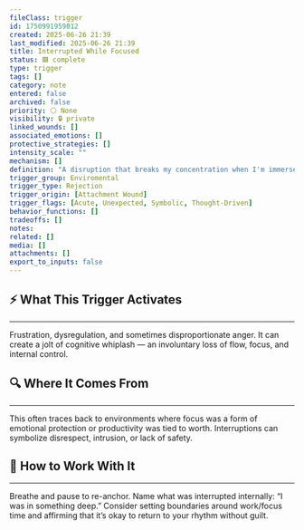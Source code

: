 ```yaml
---
fileClass: trigger
id: 1750991959012
created: 2025-06-26 21:39
last_modified: 2025-06-26 21:39
title: Interrupted While Focused
status: 🟩 complete
type: trigger
tags: []
category: note
entered: false
archived: false
priority: ⚪ None
visibility: 🔒 private
linked_wounds: []
associated_emotions: []
protective_strategies: []
intensity_scale: ""
mechanism: []
definition: "A disruption that breaks my concentration when I'm immersed in a task, leading to frustration, disorientation, and sometimes resentment or emotional shutdown."
trigger_group: Enviromental
trigger_type: Rejection
trigger_origin: [Attachment Wound]
trigger_flags: [Acute, Unexpected, Symbolic, Thought-Driven]
behavior_functions: []
tradeoffs: []
notes: 
related: []
media: []
attachments: []
export_to_inputs: false
---
```


## ⚡ What This Trigger Activates
---
Frustration, dysregulation, and sometimes disproportionate anger. It can create a jolt of cognitive whiplash — an involuntary loss of flow, focus, and internal control.

## 🔍 Where It Comes From
---
This often traces back to environments where focus was a form of emotional protection or productivity was tied to worth. Interruptions can symbolize disrespect, intrusion, or lack of safety.

## 🧭 How to Work With It
---
Breathe and pause to re-anchor. Name what was interrupted internally: “I was in something deep.” Consider setting boundaries around work/focus time and affirming that it’s okay to return to your rhythm without guilt.
